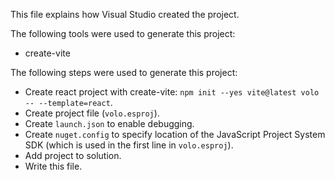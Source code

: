 This file explains how Visual Studio created the project.

The following tools were used to generate this project:
- create-vite

The following steps were used to generate this project:
- Create react project with create-vite: `npm init --yes vite@latest volo -- --template=react`.
- Create project file (`volo.esproj`).
- Create `launch.json` to enable debugging.
- Create `nuget.config` to specify location of the JavaScript Project System SDK (which is used in the first line in `volo.esproj`).
- Add project to solution.
- Write this file.
